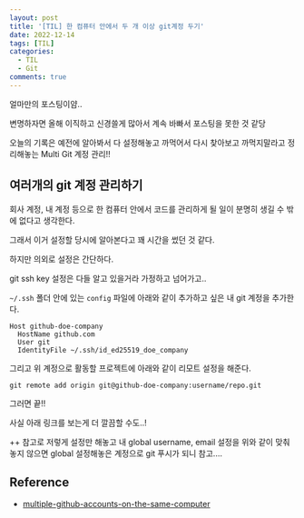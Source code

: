 ```yaml
---
layout: post
title: '[TIL] 한 컴퓨터 안에서 두 개 이상 git계정 두기'
date: 2022-12-14
tags: [TIL]
categories:
  - TIL
  - Git
comments: true
---
```


얼마만의 포스팅이얌..

변명하자면 올해 이직하고 신경쓸게 많아서 계속 바빠서 포스팅을 못한 것 같당

오늘의 기록은 예전에 알아봐서 다 설정해놓고 까먹어서 다시 찾아보고 까먹지말라고 정리해놓는 Multi Git 계정 관리!!


## 여러개의 git 계정 관리하기


회사 계정, 내 계정 등으로 한 컴퓨터 안에서 코드를 관리하게 될 일이 분명히 생길 수 밖에 없다고 생각한다.

그래서 이거 설정할 당시에 알아본다고 꽤 시간을 썼던 것 같다.

하지만 의외로 설정은 간단하다.

git ssh key 설정은 다들 알고 있을거라 가정하고 넘어가고..


`~/.ssh` 폴더 안에 있는 `config` 파일에 아래와 같이 추가하고 싶은 내 git 계정을 추가한다.


```
Host github-doe-company
  HostName github.com
  User git
  IdentityFile ~/.ssh/id_ed25519_doe_company
```

그리고 위 계정으로 활동할 프로젝트에 아래와 같이 리모트 설정을 해준다.

```
git remote add origin git@github-doe-company:username/repo.git
```

그러면 끝!!

사실 아래 링크를 보는게 더 깔끔할 수도..!

++ 참고로 저렇게 설정만 해놓고 내 global username, email 설정을 위와 같이 맞춰놓지 않으면 global 설정해놓은 계정으로 git 푸시가 되니 참고....

## Reference

- [multiple-github-accounts-on-the-same-computer](https://stackoverflow.com/questions/3860112/multiple-github-accounts-on-the-same-computer)